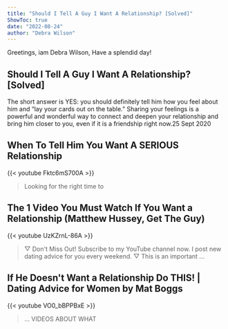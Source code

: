 ```yaml
---
title: "Should I Tell A Guy I Want A Relationship? [Solved]"
ShowToc: true 
date: "2022-08-24"
author: "Debra Wilson" 
---
```


Greetings, iam Debra Wilson, Have a splendid day!
## Should I Tell A Guy I Want A Relationship? [Solved]
The short answer is YES: you should definitely tell him how you feel about him and “lay your cards out on the table.” Sharing your feelings is a powerful and wonderful way to connect and deepen your relationship and bring him closer to you, even if it is a friendship right now.25 Sept 2020

## When To Tell Him You Want A SERIOUS Relationship
{{< youtube Fktc6mS700A >}}
>Looking for the right time to 

## The 1 Video You Must Watch If You Want a Relationship (Matthew Hussey, Get The Guy)
{{< youtube UzKZrnL-86A >}}
>▽ Don't Miss Out! Subscribe to my YouTube channel now. I post new dating advice for you every weekend. ▽ This is an important ...

## If He Doesn't Want a Relationship Do THIS! | Dating Advice for Women by Mat Boggs
{{< youtube VO0_bBPPBxE >}}
>... VIDEOS ABOUT WHAT 

